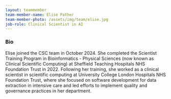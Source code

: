 ```yaml
---
layout: teammember
team-member-name: Elise Pather
team-member-photo: /assets/img/team/elise.jpg
job-role: Clinical Scientist in AI 
---
```


### Bio

Elise joined the CSC team in October 2024. She completed the Scientist Training Program in Bioinformatics - Physical Sciences (now known as Clinical Scientific Computing) at Sheffield Teaching Hospitals NHS Foundation Trust in 2022. Following her training, she worked as a clinical scientist in scientific computing at University College London Hospitals NHS Foundation Trust, where she focused on software development for data extraction in intensive care and led efforts to implement quality and governance practices in her department.

  